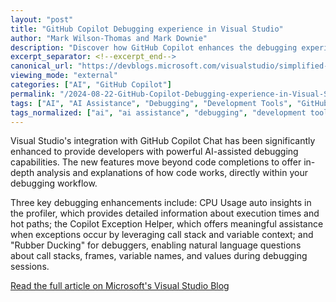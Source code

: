 ```yaml
---
layout: "post"
title: "GitHub Copilot Debugging experience in Visual Studio"
author: "Mark Wilson-Thomas and Mark Downie"
description: "Discover how GitHub Copilot enhances the debugging experience in Visual Studio."
excerpt_separator: <!--excerpt_end-->
canonical_url: "https://devblogs.microsoft.com/visualstudio/simplified-code-refinement-and-debugging-with-github-copilot-chat/"
viewing_mode: "external"
categories: ["AI", "GitHub Copilot"]
permalink: "/2024-08-22-GitHub-Copilot-Debugging-experience-in-Visual-Studio.html"
tags: ["AI", "AI Assistance", "Debugging", "Development Tools", "GitHub Copilot", "Microsoft", "Posts", "Visual Studio"]
tags_normalized: ["ai", "ai assistance", "debugging", "development tools", "github copilot", "microsoft", "posts", "visual studio"]
---
```


Visual Studio's integration with GitHub Copilot Chat has been significantly enhanced to provide developers with powerful AI-assisted debugging capabilities. The new features move beyond code completions to offer in-depth analysis and explanations of how code works, directly within your debugging workflow.<!--excerpt_end-->

Three key debugging enhancements include: CPU Usage auto insights in the profiler, which provides detailed information about execution times and hot paths; the Copilot Exception Helper, which offers meaningful assistance when exceptions occur by leveraging call stack and variable context; and "Rubber Ducking" for debuggers, enabling natural language questions about call stacks, frames, variable names, and values during debugging sessions.

[Read the full article on Microsoft's Visual Studio Blog](https://devblogs.microsoft.com/visualstudio/simplified-code-refinement-and-debugging-with-github-copilot-chat/)
